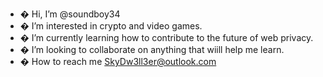 - � Hi, I’m @soundboy34
- � I’m interested in crypto and video games.
- � I’m currently learning how to contribute to the future of web privacy.
- � I’m looking to collaborate on anything that wiill help me learn.
- � How to reach me SkyDw3ll3er@outlook.com

<!---
soundboy34/soundboy34 is a ✨ special ✨ repository because its `README.md` (this file) appears on your GitHub profile.
You can click the Preview link to take a look at your changes.
--->
